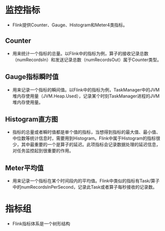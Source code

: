 # 监控指标

* Flink提供Counter、Gauge、Histogram和Meter4类指标。

## Counter

* 用来统计一个指标的总量。以Flink中的指标为例，算子的接收记录总数（numRecordsIn）和发送记录总数（numRecordsOut）属于Counter类型。

## Gauge指标瞬时值

* 用来记录一个指标的瞬间值。以Flink中的指标为例，TaskManager中的JVM堆内存使用量（JVM.Heap.Used），记录某个时刻TaskManager进程的JVM堆内存使用量。

## Histogram直方图

* 指标的总量或者瞬时值都是单个值的指标，当想得到指标的最大值、最小值、中位数等统计信息时，需要用到Histogram。Flink中属于Histogram的指标很少，其中最重要的一个是算子的延迟。此项指标会记录数据处理的延迟信息，对任务监控起到很重要的作用。

## Meter平均值

* 用来记录一个指标在某个时间段内的平均值。Flink中类似的指标有Task/算子中的numRecordsInPerSecond，记录此Task或者算子每秒接收的记录数。

# 指标组

* Flink指标体系是一个树形结构